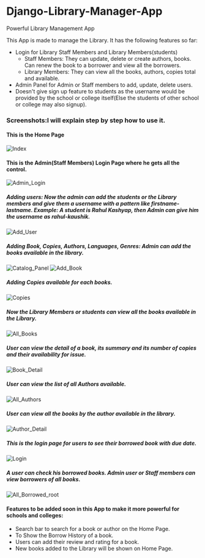 # Django-Library-Manager-App
Powerful Library Management App

This App is made to manage the Library. It has the following features so far:
- Login for Library Staff Members and Library Members(students)
  - Staff Members: They can update, delete or create authors, books. Can renew the book to a borrower and view all the borrowers.
  - Library Members: They can view all the books, authors, copies total and available.
- Admin Panel for Admin or Staff members to add, update, delete users.
- Doesn't give sign up feature to students as the username would be provided by the school or college itself(Else the students of other school or college may also signup).

### Screenshots:I will explain step by step how to use it.

#### This is the Home Page
![Index](https://user-images.githubusercontent.com/51286676/58951936-0b97c380-87b0-11e9-920d-ef70e04289d0.PNG)

#### This is the Admin(Staff Members) Login Page where he gets all the control.
![Admin_Login](https://user-images.githubusercontent.com/51286676/58999688-8e5a6600-8824-11e9-86e9-9c0496b0058f.PNG)

##### Adding users: Now the admin can add the students or the Library members and give them a username with a pattern like firstname-lastname. Example: A student is Rahul Kashyap, then Admin can give him the username as rahul-kaushik.
![Add_User](https://user-images.githubusercontent.com/51286676/58956611-60413b80-87bc-11e9-83e6-f10f0500f605.PNG)

##### Adding Book, Copies, Authors, Languages, Genres: Admin can add the books available in the library.
![Catalog_Panel](https://user-images.githubusercontent.com/51286676/58999789-37a15c00-8825-11e9-9dfd-4d54a474758c.PNG)
![Add_Book](https://user-images.githubusercontent.com/51286676/58999850-87802300-8825-11e9-863b-685c5c0b973f.PNG)
##### Adding Copies available for each books.
![Copies](https://user-images.githubusercontent.com/51286676/58999881-b0081d00-8825-11e9-998e-b4e825b8b93a.PNG)

##### Now the Library Members or students can view all the books available in the Library.
![All_Books](https://user-images.githubusercontent.com/51286676/58956155-50752780-87bb-11e9-9f9a-fc72eb91e77b.PNG)

##### User can view the detail of a book, its summary and its number of copies and their availability for issue.
![Book_Detail](https://user-images.githubusercontent.com/51286676/58956246-81555c80-87bb-11e9-88de-91907186daf4.PNG)

##### User can view the list of all Authors available.
![All_Authors](https://user-images.githubusercontent.com/51286676/58956230-78648b00-87bb-11e9-8b2b-d8a219b8721f.PNG)

##### User can view all the books by the author available in the library.
![Author_Detail](https://user-images.githubusercontent.com/51286676/59000094-93b8b000-8826-11e9-9c59-52c91b21c4b4.PNG)

##### This is the login page for users to see their borrowed book with due date.
![Login](https://user-images.githubusercontent.com/51286676/58956270-8ca88800-87bb-11e9-86c2-de3dbad154b8.PNG)

##### A user can check his borrowed books. Admin user or Staff members can view borrowers of all books.
![All_Borrowed_root](https://user-images.githubusercontent.com/51286676/58956316-a2b64880-87bb-11e9-88ea-007f92b47c86.PNG)

#### Features to be added soon in this App to make it more powerful for schools and colleges:
- Search bar to search for a book or author on the Home Page.
- To Show the Borrow History of a book.
- Users can add their review and rating for a book.
- New books added to the Library will be shown on Home Page.
